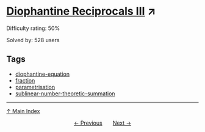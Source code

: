# [Diophantine Reciprocals III](https://projecteuler.net/problem=454) ↗️

Difficulty rating: 50%

Solved by: 528 users
## Tags

- [diophantine-equation](../tags/diophantine-equation.md)
- [fraction](../tags/fraction.md)
- [parametrisation](../tags/parametrisation.md)
- [sublinear-number-theoretic-summation](../tags/sublinear-number-theoretic-summation.md)



---

[↑ Main Index](../README.md)


<div align=center><a href='453.md'>← Previous</a> &nbsp;&nbsp; &nbsp;&nbsp;  <a href='455.md'>Next →</a></div>

